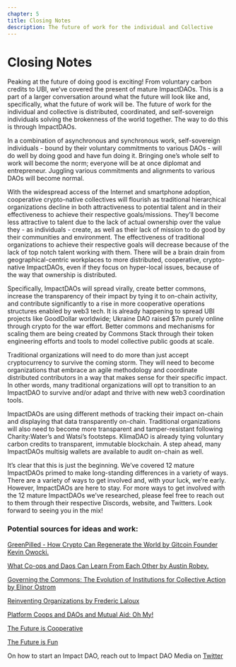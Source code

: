 ```yaml
---
chapter: 5
title: Closing Notes
description: The future of work for the individual and Collective 
---
```

# Closing Notes

Peaking at the future of doing good is exciting! From voluntary carbon credits to UBI, we’ve covered the present of mature ImpactDAOs. This is a part of a larger conversation around what the future will look like and, specifically, what the future of work will be. The future of work for the individual and collective is distributed, coordinated, and self-sovereign individuals solving the brokenness of the world together. The way to do this is through ImpactDAOs.

In a combination of asynchronous and synchronous work, self-sovereign individuals - bound by their voluntary commitments to various DAOs - will do well by doing good and have fun doing it. Bringing one’s whole self to work will become the norm; everyone will be at once diplomat and entrepreneur. Juggling various commitments and alignments to various DAOs will become normal.

With the widespread access of the Internet and smartphone adoption, cooperative crypto-native collectives will flourish as traditional hierarchical organizations decline in both attractiveness to potential talent and in their effectiveness to achieve their respective goals/missions. They’ll become less attractive to talent due to the lack of actual ownership over the value they - as individuals - create, as well as their lack of mission to do good by their communities and environment. The effectiveness of traditional organizations to achieve their respective goals will decrease because of the lack of top notch talent working with them. There will be a brain drain from geographical-centric workplaces to more distributed, cooperative, crypto-native ImpactDAOs, even if they focus on hyper-local issues, because of the way that ownership is distributed.

Specifically, ImpactDAOs will spread virally, create better commons, increase the transparency of their impact by tying it to on-chain activity, and contribute significantly to a rise in more cooperative operations structures enabled by web3 tech. It is already happening to spread UBI projects like GoodDollar worldwide; Ukraine DAO raised $7m purely online through crypto for the war effort. Better commons and mechanisms for scaling them are being created by Commons Stack through their token engineering efforts and tools to model collective public goods at scale.

Traditional organizations will need to do more than just accept cryptocurrency to survive the coming storm. They will need to become organizations that embrace an agile methodology and coordinate distributed contributors in a way that makes sense for their specific impact. In other words, many traditional organizations will opt to transition to an ImpactDAO to survive and/or adapt and thrive with new web3 coordination tools.

ImpactDAOs are using different methods of tracking their impact on-chain and displaying that data transparently on-chain. Traditional organizations will also need to become more transparent and tamper-resistant following Charity:Water’s and Watsi’s footsteps. KlimaDAO is already tying voluntary carbon credits to transparent, immutable blockchain. A step ahead, many ImpactDAOs multisig wallets are available to audit on-chain as well.

It’s clear that this is just the beginning. We’ve covered 12 mature ImpactDAOs primed to make long-standing differences in a variety of ways. There are a variety of ways to get involved and, with your luck, we’re early. However, ImpactDAOs are here to stay. For more ways to get involved with the 12 mature ImpactDAOs we’ve researched, please feel free to reach out to them through their respective Discords, website, and Twitters. Look forward to seeing you in the mix!

### Potential sources for ideas and work:

[GreenPilled - How Crypto Can Regenerate the World by Gitcoin Founder Kevin Owocki.](https://store.gitcoin.co/products/green-pill-book-digital-edition)

[What Co-ops and Daos Can Learn From Each Other by Austin Robey.](https://www.fwb.help/editorial/what-co-ops-and-daos-can-learn-from-each-other)

[Governing the Commons: The Evolution of Institutions for Collective Action by Elinor Ostrom ](https://www.goodreads.com/book/show/1048424.Governing_the_Commons)

[Reinventing Organizations by Frederic Laloux](https://www.reinventingorganizations.com/)

 [Platform Coops and DAOs and Mutual Aid: Oh My!](https://www.maxgrok.com/posts/daos-coops-mutual-aid)
    
 [The Future is Cooperative](https://www.maxgrok.com/posts/future-is-cooperative)
    
[The Future is Fun](https://www.maxgrok.com/posts/future-is-fun)

On how to start an Impact DAO, reach out to Impact DAO Media on [Twitter](https://twitter.com/home) 

